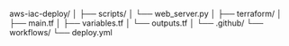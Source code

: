 aws-iac-deploy/
│
├── scripts/
│   └── web_server.py
│
├── terraform/
│   ├── main.tf
│   ├── variables.tf
│   └── outputs.tf
│
└── .github/
    └── workflows/
        └── deploy.yml
